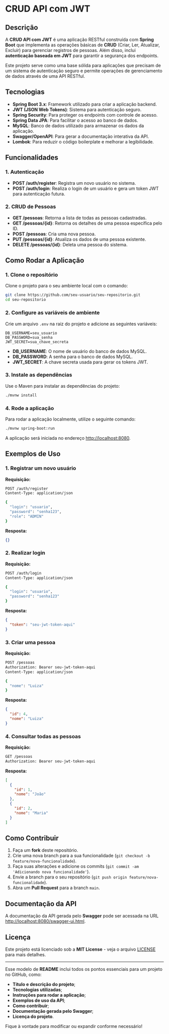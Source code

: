 # CRUD API com JWT

## Descrição

A **CRUD API com JWT** é uma aplicação RESTful construída com **Spring Boot** que implementa as operações básicas de **CRUD** (Criar, Ler, Atualizar, Excluir) para gerenciar registros de pessoas. Além disso, inclui **autenticação baseada em JWT** para garantir a segurança dos endpoints.

Este projeto serve como uma base sólida para aplicações que precisam de um sistema de autenticação seguro e permite operações de gerenciamento de dados através de uma API RESTful.

## Tecnologias

- **Spring Boot 3.x**: Framework utilizado para criar a aplicação backend.
- **JWT (JSON Web Tokens)**: Sistema para autenticação seguro.
- **Spring Security**: Para proteger os endpoints com controle de acesso.
- **Spring Data JPA**: Para facilitar o acesso ao banco de dados.
- **MySQL**: Banco de dados utilizado para armazenar os dados da aplicação.
- **Swagger/OpenAPI**: Para gerar a documentação interativa da API.
- **Lombok**: Para reduzir o código boilerplate e melhorar a legibilidade.

## Funcionalidades

### 1. Autenticação

- **POST /auth/register**: Registra um novo usuário no sistema.
- **POST /auth/login**: Realiza o login de um usuário e gera um token JWT para autenticação futura.

### 2. CRUD de Pessoas

- **GET /pessoas**: Retorna a lista de todas as pessoas cadastradas.
- **GET /pessoas/{id}**: Retorna os detalhes de uma pessoa específica pelo ID.
- **POST /pessoas**: Cria uma nova pessoa.
- **PUT /pessoas/{id}**: Atualiza os dados de uma pessoa existente.
- **DELETE /pessoas/{id}**: Deleta uma pessoa do sistema.

## Como Rodar a Aplicação

### 1. Clone o repositório

Clone o projeto para o seu ambiente local com o comando:

```bash
git clone https://github.com/seu-usuario/seu-repositorio.git
cd seu-repositorio
```

### 2. Configure as variáveis de ambiente

Crie um arquivo `.env` na raiz do projeto e adicione as seguintes variáveis:

```env
DB_USERNAME=seu_usuario
DB_PASSWORD=sua_senha
JWT_SECRET=sua_chave_secreta
```

- **DB_USERNAME**: O nome de usuário do banco de dados MySQL.
- **DB_PASSWORD**: A senha para o banco de dados MySQL.
- **JWT_SECRET**: A chave secreta usada para gerar os tokens JWT.

### 3. Instale as dependências

Use o Maven para instalar as dependências do projeto:

```bash
./mvnw install
```

### 4. Rode a aplicação

Para rodar a aplicação localmente, utilize o seguinte comando:

```bash
./mvnw spring-boot:run
```

A aplicação será iniciada no endereço [http://localhost:8080](http://localhost:8080).

## Exemplos de Uso

### 1. Registrar um novo usuário

**Requisição:**

```bash
POST /auth/register
Content-Type: application/json

{
  "login": "usuario",
  "password": "senha123",
  "role": "ADMIN"
}
```

**Resposta:**

```json
{}
```

### 2. Realizar login

**Requisição:**

```bash
POST /auth/login
Content-Type: application/json

{
  "login": "usuario",
  "password": "senha123"
}
```

**Resposta:**

```json
{
  "token": "seu-jwt-token-aqui"
}
```

### 3. Criar uma pessoa

**Requisição:**

```bash
POST /pessoas
Authorization: Bearer seu-jwt-token-aqui
Content-Type: application/json

{
  "nome": "Luiza"
}
```

**Resposta:**

```json
{
  "id": 4,
  "nome": "Luiza"
}
```

### 4. Consultar todas as pessoas

**Requisição:**

```bash
GET /pessoas
Authorization: Bearer seu-jwt-token-aqui
```

**Resposta:**

```json
[
  {
    "id": 1,
    "nome": "João"
  },
  {
    "id": 2,
    "nome": "Maria"
  }
]
```

## Como Contribuir

1. Faça um **fork** deste repositório.
2. Crie uma nova branch para a sua funcionalidade (`git checkout -b feature/nova-funcionalidade`).
3. Faça suas alterações e adicione os commits (`git commit -am 'Adicionando nova funcionalidade'`).
4. Envie a branch para o seu repositório (`git push origin feature/nova-funcionalidade`).
5. Abra um **Pull Request** para a branch `main`.

## Documentação da API

A documentação da API gerada pelo **Swagger** pode ser acessada na URL [http://localhost:8080/swagger-ui.html](http://localhost:8080/swagger-ui.html).

## Licença

Este projeto está licenciado sob a **MIT License** - veja o arquivo [LICENSE](LICENSE) para mais detalhes.

---

Esse modelo de **README** inclui todos os pontos essenciais para um projeto no GitHub, como:

- **Título e descrição do projeto**;
- **Tecnologias utilizadas**;
- **Instruções para rodar a aplicação**;
- **Exemplos de uso da API**;
- **Como contribuir**;
- **Documentação gerada pelo Swagger**;
- **Licença do projeto**.

Fique à vontade para modificar ou expandir conforme necessário!
